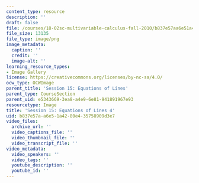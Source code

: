 ```yaml
---
content_type: resource
description: ''
draft: false
file: /courses/18-02sc-multivariable-calculus-fall-2010/b837e57aa6e51a4280e435758909d3e7_MIT18_02SC_L5Brds_4.png
file_size: 13135
file_type: image/png
image_metadata:
  caption: ''
  credit: ''
  image-alt: ''
learning_resource_types:
- Image Gallery
license: https://creativecommons.org/licenses/by-nc-sa/4.0/
ocw_type: OCWImage
parent_title: 'Session 15: Equations of Lines'
parent_type: CourseSection
parent_uid: e5343669-3ea8-a4e9-6e81-941891967e93
resourcetype: Image
title: 'Session 15: Equations of Lines 4'
uid: b837e57a-a6e5-1a42-80e4-35758909d3e7
video_files:
  archive_url: ''
  video_captions_file: ''
  video_thumbnail_file: ''
  video_transcript_file: ''
video_metadata:
  video_speakers: ''
  video_tags: ''
  youtube_description: ''
  youtube_id: ''
---
```


